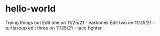 # hello-world
Trying things out
Edit one on 11/25/21 - earbones
Edit two on 11/25/21  - turtlesoup
edit three on 11/25/21 - taco fighter
